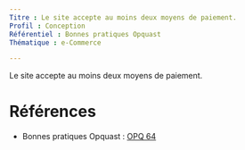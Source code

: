 ```yaml
---
Titre : Le site accepte au moins deux moyens de paiement.
Profil : Conception
Référentiel : Bonnes pratiques Opquast
Thématique : e-Commerce

---
```

Le site accepte au moins deux moyens de paiement.

# Références

*   Bonnes pratiques Opquast : [OPQ 64](https://checklists.opquast.com/fr/qualiteweb/le-site-accepte-au-moins-deux-moyens-de-paiement)
